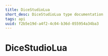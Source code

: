 ```yaml
---
title: DiceStudioLua
short_desc: DiceStudioLua type documentation
tags: api
uuid: f2b5e19d-a4f2-4c04-b36d-055954a34ba3
---
```


# DiceStudioLua

